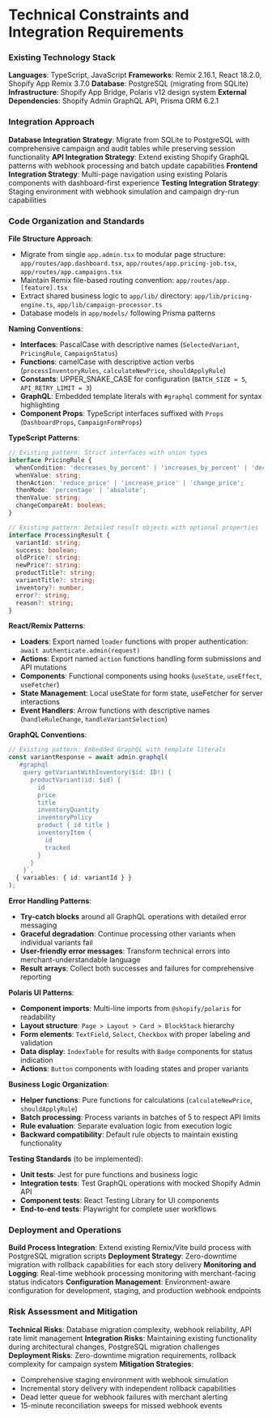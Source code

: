# Technical Constraints and Integration Requirements

### Existing Technology Stack
**Languages**: TypeScript, JavaScript
**Frameworks**: Remix 2.16.1, React 18.2.0, Shopify App Remix 3.7.0
**Database**: PostgreSQL (migrating from SQLite)
**Infrastructure**: Shopify App Bridge, Polaris v12 design system
**External Dependencies**: Shopify Admin GraphQL API, Prisma ORM 6.2.1

### Integration Approach
**Database Integration Strategy**: Migrate from SQLite to PostgreSQL with comprehensive campaign and audit tables while preserving session functionality
**API Integration Strategy**: Extend existing Shopify GraphQL patterns with webhook processing and batch update capabilities
**Frontend Integration Strategy**: Multi-page navigation using existing Polaris components with dashboard-first experience
**Testing Integration Strategy**: Staging environment with webhook simulation and campaign dry-run capabilities

### Code Organization and Standards

**File Structure Approach**: 
- Migrate from single `app.admin.tsx` to modular page structure: `app/routes/app.dashboard.tsx`, `app/routes/app.pricing-job.tsx`, `app/routes/app.campaigns.tsx`
- Maintain Remix file-based routing convention: `app/routes/app.[feature].tsx`
- Extract shared business logic to `app/lib/` directory: `app/lib/pricing-engine.ts`, `app/lib/campaign-processor.ts`
- Database models in `app/models/` following Prisma patterns

**Naming Conventions**:
- **Interfaces**: PascalCase with descriptive names (`SelectedVariant`, `PricingRule`, `CampaignStatus`)
- **Functions**: camelCase with descriptive action verbs (`processInventoryRules`, `calculateNewPrice`, `shouldApplyRule`)
- **Constants**: UPPER_SNAKE_CASE for configuration (`BATCH_SIZE = 5`, `API_RETRY_LIMIT = 3`)
- **GraphQL**: Embedded template literals with `#graphql` comment for syntax highlighting
- **Component Props**: TypeScript interfaces suffixed with `Props` (`DashboardProps`, `CampaignFormProps`)

**TypeScript Patterns**:
```typescript
// Existing pattern: Strict interfaces with union types
interface PricingRule {
  whenCondition: 'decreases_by_percent' | 'increases_by_percent' | 'decreases_by_abs' | 'increases_by_abs' | 'less_than_abs' | 'more_than_abs';
  whenValue: string;
  thenAction: 'reduce_price' | 'increase_price' | 'change_price';
  thenMode: 'percentage' | 'absolute';
  thenValue: string;
  changeCompareAt: boolean;
}

// Existing pattern: Detailed result objects with optional properties
interface ProcessingResult {
  variantId: string;
  success: boolean;
  oldPrice?: string;
  newPrice?: string;
  productTitle?: string;
  variantTitle?: string;
  inventory?: number;
  error?: string;
  reason?: string;
}
```

**React/Remix Patterns**:
- **Loaders**: Export named `loader` functions with proper authentication: `await authenticate.admin(request)`
- **Actions**: Export named `action` functions handling form submissions and API mutations
- **Components**: Functional components using hooks (`useState`, `useEffect`, `useFetcher`)
- **State Management**: Local useState for form state, useFetcher for server interactions
- **Event Handlers**: Arrow functions with descriptive names (`handleRuleChange`, `handleVariantSelection`)

**GraphQL Conventions**:
```typescript
// Existing pattern: Embedded GraphQL with template literals
const variantResponse = await admin.graphql(
  `#graphql
    query getVariantWithInventory($id: ID!) {
      productVariant(id: $id) {
        id
        price
        title
        inventoryQuantity
        inventoryPolicy
        product { id title }
        inventoryItem {
          id
          tracked
        }
      }
    }`,
  { variables: { id: variantId } }
);
```

**Error Handling Patterns**:
- **Try-catch blocks** around all GraphQL operations with detailed error messaging
- **Graceful degradation**: Continue processing other variants when individual variants fail
- **User-friendly error messages**: Transform technical errors into merchant-understandable language
- **Result arrays**: Collect both successes and failures for comprehensive reporting

**Polaris UI Patterns**:
- **Component imports**: Multi-line imports from `@shopify/polaris` for readability
- **Layout structure**: `Page > Layout > Card > BlockStack` hierarchy
- **Form elements**: `TextField`, `Select`, `Checkbox` with proper labeling and validation
- **Data display**: `IndexTable` for results with `Badge` components for status indication
- **Actions**: `Button` components with loading states and proper variants

**Business Logic Organization**:
- **Helper functions**: Pure functions for calculations (`calculateNewPrice`, `shouldApplyRule`)
- **Batch processing**: Process variants in batches of 5 to respect API limits
- **Rule evaluation**: Separate evaluation logic from execution logic
- **Backward compatibility**: Default rule objects to maintain existing functionality

**Testing Standards** (to be implemented):
- **Unit tests**: Jest for pure functions and business logic
- **Integration tests**: Test GraphQL operations with mocked Shopify Admin API
- **Component tests**: React Testing Library for UI components
- **End-to-end tests**: Playwright for complete user workflows

### Deployment and Operations
**Build Process Integration**: Extend existing Remix/Vite build process with PostgreSQL migration scripts
**Deployment Strategy**: Zero-downtime migration with rollback capabilities for each story delivery
**Monitoring and Logging**: Real-time webhook processing monitoring with merchant-facing status indicators
**Configuration Management**: Environment-aware configuration for development, staging, and production webhook endpoints

### Risk Assessment and Mitigation
**Technical Risks**: Database migration complexity, webhook reliability, API rate limit management
**Integration Risks**: Maintaining existing functionality during architectural changes, PostgreSQL migration challenges
**Deployment Risks**: Zero-downtime migration requirements, rollback complexity for campaign system
**Mitigation Strategies**: 
- Comprehensive staging environment with webhook simulation
- Incremental story delivery with independent rollback capabilities
- Dead letter queue for webhook failures with merchant alerting
- 15-minute reconciliation sweeps for missed webhook events
